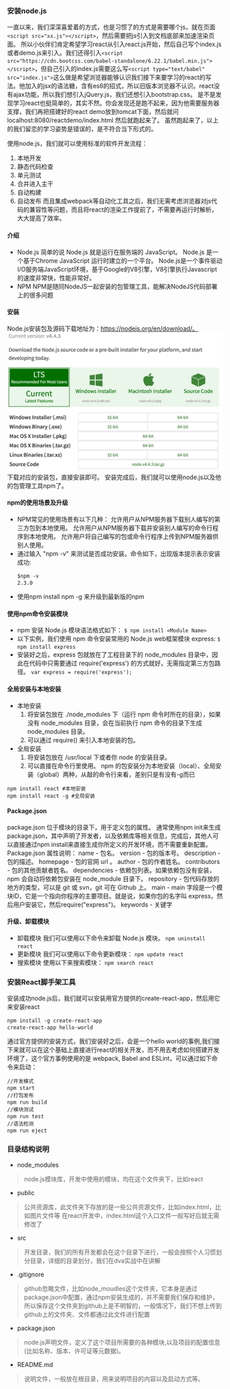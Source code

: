 ### 安装node.js
一直以来，我们深深喜爱着的方式，也是习惯了的方式是需要哪个js，就在页面`<script src="xx.js"></script>`，然后需要把js引入到文档底部来加速渲染页面。
所以小伙伴们肯定希望学习react从引入react.js开始，然后自己写个index.js或者demo.js来引入。我们还得引入`<script
src="https://cdn.bootcss.com/babel-standalone/6.22.1/babel.min.js"></script>`，但自己引入的index.js需要这么写`<script type="text/babel" src="index.js">`这么做是希望浏览器能够认识我们接下来要学习的react的写法。他加入的jsx的语法糖，含有es6的招式，所以旧版本浏览器不认识。react没有ajax功能，所以我们想引入jQuery.js，我们还想引入bootstrap.css。
是不是发现学习react也挺简单的，其实不然。你会发现还是跑不起来，因为他需要服务器支撑，我们再把搭建好的react demo放到tomcat下面，然后就问localhost:8080/reactdemo/index.html 然后就跑起来了。
虽然跑起来了，以上的我们留恋的学习姿势是错误的，是不符合当下形式的。

使用node.js，我们就可以使用标准的软件开发流程：
1. 本地开发
2. 静态代码检查
3. 单元测试
4. 合并进入主干
5. 自动构建
6. 自动发布
而且集成webpack等自动化工具之后，我们无需考虑浏览器对js代码的兼容性等问题，而且将react的渲染工作提前了，不需要再运行时解析，大大提高了效率。

#### 介绍
- Node.js
	简单的说 Node.js 就是运行在服务端的 JavaScript。
	Node.js 是一个基于Chrome JavaScript 运行时建立的一个平台。
	Node.js是一个事件驱动I/O服务端JavaScript环境，基于Google的V8引擎，V8引擎执行Javascript的速度非常快，性能非常好。
- NPM
	NPM是随同NodeJS一起安装的包管理工具，能解决NodeJS代码部署上的很多问题

#### 安装
Node.js安装包及源码下载地址为：https://nodejs.org/en/download/。
![](../assets/nodejs.png)
下载对应的安装包，直接安装即可。
安装完成后，我们就可以使用node.js以及他的包管理工具npm了。

#### npm的使用场景及升级
- NPM常见的使用场景有以下几种：
  允许用户从NPM服务器下载别人编写的第三方包到本地使用。
  允许用户从NPM服务器下载并安装别人编写的命令行程序到本地使用。
  允许用户将自己编写的包或命令行程序上传到NPM服务器供别人使用。
- 通过输入 "npm -v" 来测试是否成功安装。命令如下，出现版本提示表示安装成功:
  ```shell
  $npm -v
  2.3.0
  ```
- 使用npm install npm -g 来升级到最新版的npm

#### 使用npm命令安装模块
- npm 安装 Node.js 模块语法格式如下：
	`$ npm install <Module Name>`
- 以下实例，我们使用 npm 命令安装常用的 Node.js web框架模块 express:
  `$ npm install express`
- 安装好之后，express 包就放在了工程目录下的 node_modules 目录中，因此在代码中只需要通过 require('express') 的方式就好，无需指定第三方包路径。
  `var express = require('express');`

#### 全局安装与本地安装
- 本地安装
  1. 将安装包放在 ./node_modules 下（运行 npm 命令时所在的目录），如果没有 node_modules 目录，会在当前执行 npm 命令的目录下生成 node_modules 目录。
  2. 可以通过 require() 来引入本地安装的包。
- 全局安装
  1. 将安装包放在 /usr/local 下或者你 node 的安装目录。
  2. 可以直接在命令行里使用。
npm 的包安装分为本地安装（local）、全局安装（global）两种，从敲的命令行来看，差别只是有没有-g而已
```shell
npm install react #本地安装
npm install react -g #全局安装
```
#### Package.json
package.json 位于模块的目录下，用于定义包的属性。
通常使用npm init来生成package.json，其中声明了开发者，以及依赖库等相关信息，完成后，其他人可以直接通过npm install来直接生成你所定义的开发环境，而不需要重新配置。
Package.json 属性说明：
  name - 包名。
  version - 包的版本号。
  description - 包的描述。
  homepage - 包的官网 url 。
  author - 包的作者姓名。
  contributors - 包的其他贡献者姓名。
  dependencies - 依赖包列表。如果依赖包没有安装，npm 会自动将依赖包安装在 node_module 目录下。
  repository - 包代码存放的地方的类型，可以是 git 或 svn，git 可在 Github 上。
  main - main 字段是一个模块ID，它是一个指向你程序的主要项目。就是说，如果你包的名字叫 express，然后用户安装它，然后require("express")。
  keywords - 关键字
#### 升级、卸载模块
- 卸载模块
  我们可以使用以下命令来卸载 Node.js 模块。
  `npm uninstall react`
- 更新模块
  我们可以使用以下命令更新模块：
  `npm update react`
- 搜索模块
  使用以下来搜索模块：
  `npm search react`

### 安装React脚手架工具
安装成功node.js后，我们就可以安装用官方提供的create-react-app，然后用它来安装react
```shell
npm install -g create-react-app
create-react-app hello-world
```
通过官方提供的安装方式，我们安装好之后，会是一个hello world的事例,我们接下来就可以在这个基础上直接进行react的相关开发，而不用去考虑如何搭建开发环境了，这个官方事例使用的是 webpack, Babel and ESLint，可以通过如下命令来启动：
```shell
//开发模式
npm start
//打包发布
npm run build
//模块测试
npm run test
//语法检测
npm run eject
```
### 目录结构说明
- node_modules
> node.js模块库，开发中使用的模块，均在这个文件夹下，比如react

- public
> 公共资源库，此文件夹下存放的是一些公共资源文件，比如index.html，比如图片文件等
> 在react开发中，index.html这个入口文件一般写好后就无需修改了

- src
> 开发目录，我们的所有开发都会在这个目录下进行，一般会按照个人习惯划分目录，详细的目录划分，我们在dva实战中在讲解

- .gitignore
> github忽略文件，比如node_moudles这个文件夹，它本身是通过package.json中配置，通过npm安装生成的，并不需要我们保存和维护，所以保存这个文件夹到github上是不明智的，一般情况下，我们不想上传到github上的文件夹、文件都通过此文件进行配置

- package.json
> node.js声明文件，定义了这个项目所需要的各种模块,以及项目的配置信息(比如名称、版本、许可证等元数据)。

- README.md
> 说明文件，一般放在根目录，用来说明项目的内容以及启动方式等。
